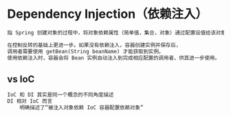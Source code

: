 # Dependency Injection（依赖注入）
```md
指 Spring 创建对象的过程中，将对象依赖属性（简单值，集合，对象）通过配置设值给该对象
```
```md
在控制反转的基础上更进一步。如果没有依赖注入，容器创建实例并保存后，
调用者需要使用 getBean(String beanName) 才能获取到实例。
使用依赖注入时，容器会将 Bean 实例自动注入到完成相应配置的调用者，供其进一步使用。
```
## vs IoC
```md
IoC 和 DI 其实是同一个概念的不同角度描述
DI 相对 IoC 而言
	明确描述了“被注入对象依赖 IoC 容器配置依赖对象”
```